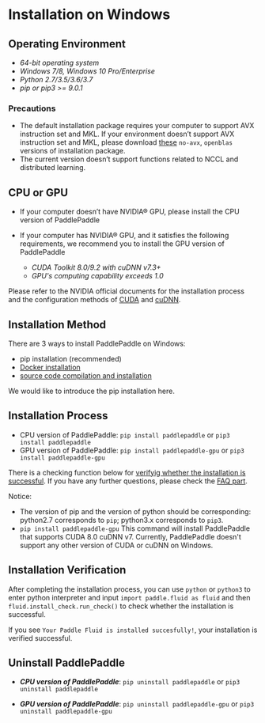 # **Installation on Windows**

## Operating Environment

* *64-bit operating system*
* *Windows 7/8, Windows 10 Pro/Enterprise*
* *Python 2.7/3.5/3.6/3.7*
* *pip or pip3 >= 9.0.1*

### Precautions

* The default installation package requires your computer to support AVX instruction set and MKL. If your environment doesn’t support AVX instruction set and MKL, please download [these](./Tables.html/#ciwhls-release) `no-avx`, `openblas` versions of installation package.
* The current version doesn’t support functions related to NCCL and distributed learning.

## CPU or GPU

* If your computer doesn’t have NVIDIA® GPU, please install the CPU version of PaddlePaddle

* If your computer has NVIDIA® GPU, and it satisfies the following requirements, we recommend you to install the GPU version of PaddlePaddle
    * *CUDA Toolkit 8.0/9.2 with cuDNN v7.3+*
    * *GPU's computing capability exceeds 1.0*

Please refer to the NVIDIA official documents for the installation process and the configuration methods of [CUDA](https://docs.nvidia.com/cuda/cuda-installation-guide-linux/) and [cuDNN](https://docs.nvidia.com/deeplearning/sdk/cudnn-install/).

## Installation Method

There are 3 ways to install PaddlePaddle on Windows:

* pip installation (recommended)
* [Docker installation](./install_Docker.html)
* [source code compilation and installation](./compile/compile_Windows.html/#win_source)

We would like to introduce the pip installation here.

## Installation Process

* CPU version of PaddlePaddle: `pip install paddlepaddle` or `pip3 install paddlepaddle`
* GPU version of PaddlePaddle: `pip install paddlepaddle-gpu` or `pip3 install paddlepaddle-gpu`

There is a checking function below for [verifyig whether the installation is successful](#check). If you have any further questions, please check the [FAQ part](./FAQ.html).

Notice:

* The version of pip and the version of python should be corresponding: python2.7 corresponds to `pip`; python3.x corresponds to `pip3`.
* `pip install paddlepaddle-gpu` This command will install PaddlePaddle that supports CUDA 8.0 cuDNN v7. Currently, PaddlePaddle doesn't support any other version of CUDA or cuDNN on Windows.

<a name="check"></a>
## Installation Verification
After completing the installation process, you can use `python` or `python3` to enter python interpreter and input `import paddle.fluid as fluid` and then `fluid.install_check.run_check()` to check whether the installation is successful.

If you see `Your Paddle Fluid is installed succesfully!`, your installation is verified successful.

## Uninstall PaddlePaddle

* ***CPU version of PaddlePaddle***: `pip uninstall paddlepaddle` or `pip3 uninstall paddlepaddle`

* ***GPU version of PaddlePaddle***: `pip uninstall paddlepaddle-gpu` or `pip3 uninstall paddlepaddle-gpu`
